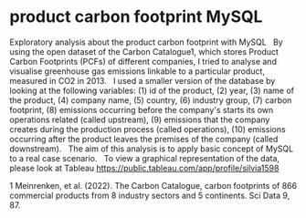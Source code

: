 # product carbon footprint MySQL

Exploratory analysis about the product carbon footprint with MySQL
 
By using the open dataset of the Carbon Catalogue1, which stores Product Carbon Footprints (PCFs) of different companies, I tried to analyse and visualise greenhouse gas emissions linkable to a particular product, measured in CO2 in 2013.
 
I used a smaller version of the database by looking at the following variables: (1) id of the product, (2) year, (3) name of the product, (4) company name, (5) country, (6) industry group, (7) carbon footprint, (8) emissions occurring before the company's starts its own operations related (called upstream), (9) emissions that the company creates during the production process (called operations), (10) emissions occurring after the product leaves the premises of the company (called downstream).
 
The aim of this analysis is to apply basic concept of MySQL to a real case scenario. 
 
To view a graphical representation of the data, please look at Tableau
https://public.tableau.com/app/profile/silvia1598

1 Meinrenken, et al. (2022). The Carbon Catalogue, carbon footprints of 866 commercial products from 8 industry sectors and 5 continents. Sci Data 9, 87. 
